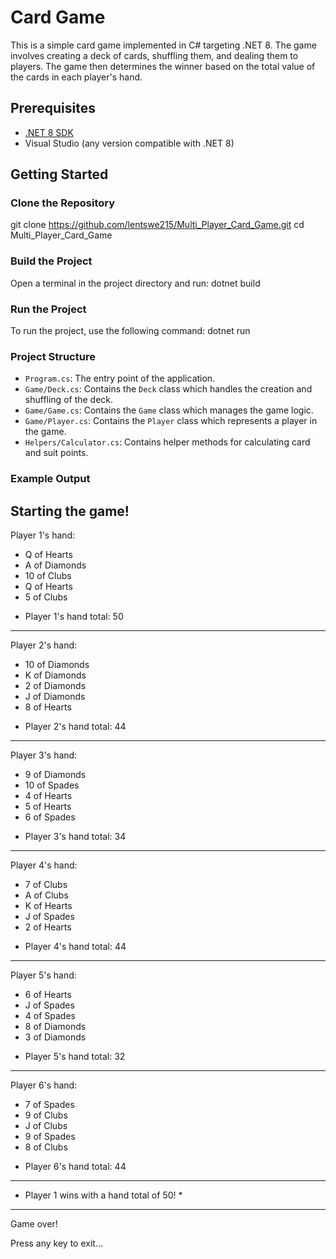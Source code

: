 # Card Game

This is a simple card game implemented in C# targeting .NET 8. The game involves creating a deck of cards, shuffling them, and dealing them to players. The game then determines the winner based on the total value of the cards in each player's hand.

## Prerequisites

- [.NET 8 SDK](https://dotnet.microsoft.com/download/dotnet/8.0)
- Visual Studio (any version compatible with .NET 8)

## Getting Started

### Clone the Repository
git clone https://github.com/lentswe215/Multi_Player_Card_Game.git cd Multi_Player_Card_Game

### Build the Project

Open a terminal in the project directory and run:
dotnet build


### Run the Project

To run the project, use the following command:
dotnet run


### Project Structure

- `Program.cs`: The entry point of the application.
- `Game/Deck.cs`: Contains the `Deck` class which handles the creation and shuffling of the deck.
- `Game/Game.cs`: Contains the `Game` class which manages the game logic.
- `Game/Player.cs`: Contains the `Player` class which represents a player in the game.
- `Helpers/Calculator.cs`: Contains helper methods for calculating card and suit points.

### Example Output

Starting the game!
----------------------------------------------------------------------------------------
Player 1's hand:
- Q of Hearts
- A of Diamonds
- 10 of Clubs
- Q of Hearts
- 5 of Clubs
* Player 1's hand total: 50
----------------------------------------------------------------------------------------
Player 2's hand:
- 10 of Diamonds
- K of Diamonds
- 2 of Diamonds
- J of Diamonds
- 8 of Hearts
* Player 2's hand total: 44
----------------------------------------------------------------------------------------
Player 3's hand:
- 9 of Diamonds
- 10 of Spades
- 4 of Hearts
- 5 of Hearts
- 6 of Spades
* Player 3's hand total: 34
----------------------------------------------------------------------------------------
Player 4's hand:
- 7 of Clubs
- A of Clubs
- K of Hearts
- J of Spades
- 2 of Hearts
* Player 4's hand total: 44
----------------------------------------------------------------------------------------
Player 5's hand:
- 6 of Hearts
- J of Spades
- 4 of Spades
- 8 of Diamonds
- 3 of Diamonds
* Player 5's hand total: 32
----------------------------------------------------------------------------------------
Player 6's hand:
- 7 of Spades
- 9 of Clubs
- J of Clubs
- 9 of Spades
- 8 of Clubs
* Player 6's hand total: 44
----------------------------------------------------------------------------------------
* Player 1 wins with a hand total of 50! *

----------------------------------------------------------------------------------------
Game over!

Press any key to exit...

